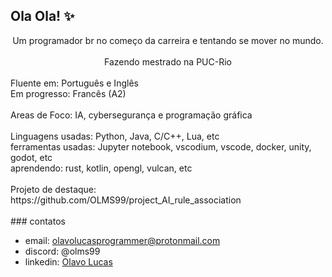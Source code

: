 ## Ola Ola! ✨

<div align="center">
Um programador br no começo da carreira e tentando se mover no mundo.
</div>
<br>
<div align="center">Fazendo mestrado na PUC-Rio</div>
<br>
<div>Fluente em: Português e Inglês</div>
<div>Em progresso: Francês (A2)</div>
<br>
<div>Areas de Foco: IA, cybersegurança e programação gráfica</div>
<br>
<div>Linguagens usadas: Python, Java, C/C++, Lua, etc</div>
<div>ferramentas usadas: Jupyter notebook, vscodium, vscode, docker, unity, godot, etc</div>
<div>aprendendo: rust, kotlin, opengl, vulcan, etc</div>
<br>
<div>Projeto de destaque: https://github.com/OLMS99/project_AI_rule_association</div>
<br>
### contatos

- email: olavolucasprogrammer@protonmail.com
- discord: @olms99
- linkedin: [Olavo Lucas](https://www.linkedin.com/in/olavo-lucas/)

